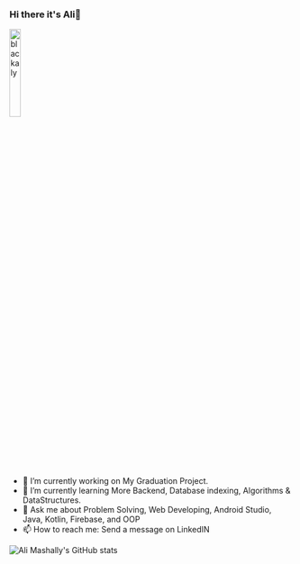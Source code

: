 ### Hi there it's Ali👋 

<img src="https://komarev.com/ghpvc/?username=blackalylabel=Profile%20views&color=A325E2&labelColor=FFFFFF&style=for-the-badge" alt="blackaly" width=20%/>
<!--
**ma7moud3zim/ma7moud3zim** is a ✨ _special_ ✨ repository because its `README.md` (this file) appears on your GitHub profile.
-->

- 🔭 I’m currently working on My Graduation Project.
- 🌱 I’m currently learning More Backend, Database indexing, Algorithms & DataStructures.
- 💬 Ask me about Problem Solving, Web Developing, Android Studio, Java, Kotlin, Firebase, and OOP
- 📫 How to reach me: Send a message on LinkedIN


![Ali Mashally's GitHub stats](https://github-readme-stats.vercel.app/api?username=blackaly&show_icons=true&theme=transparent)


